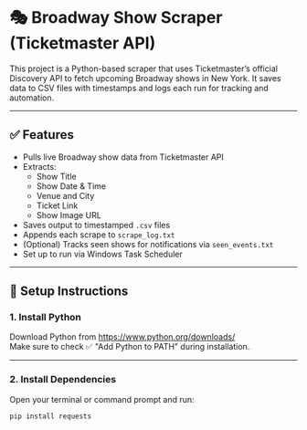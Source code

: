 # 🎭 Broadway Show Scraper (Ticketmaster API)

This project is a Python-based scraper that uses Ticketmaster’s official Discovery API to fetch upcoming Broadway shows in New York. It saves data to CSV files with timestamps and logs each run for tracking and automation.

---

## ✅ Features

- Pulls live Broadway show data from Ticketmaster API
- Extracts:
  - Show Title
  - Show Date & Time
  - Venue and City
  - Ticket Link
  - Show Image URL
- Saves output to timestamped `.csv` files
- Appends each scrape to `scrape_log.txt`
- (Optional) Tracks seen shows for notifications via `seen_events.txt`
- Set up to run via Windows Task Scheduler

---

## 🚀 Setup Instructions

### 1. Install Python

Download Python from https://www.python.org/downloads/  
Make sure to check ✅ "Add Python to PATH" during installation.

---

### 2. Install Dependencies

Open your terminal or command prompt and run:
```bash
pip install requests
